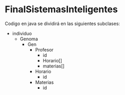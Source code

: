 # FinalSistemasInteligentes

Codigo en java se dividirá en las siguientes subclases:

- individuo
    - Genoma 
        - Gen
            - Profesor 
                + id
                - Horario[]
                - materias[]
            - Horario
                + id
            - Materias
                + id

